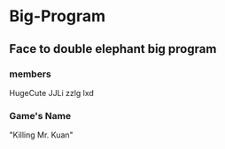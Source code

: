 # Big-Program
## Face to double elephant big program  

### members  

HugeCute JJLi zzlg lxd

### Game's Name

"Killing Mr. Kuan"



